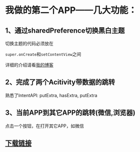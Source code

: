 # 我做的第二个APP——几大功能：

## 1、通过sharedPreference切换黑白主题

切换主题的代码必须放在

`super.onCreate`和`setContentView`之间

详细的介绍请看[我的博客](https://pymongo.github.io/#/2019/12_2/android_change_theme)

## 2、完成了两个Acitivity带数据的跳转

熟悉了IntentAPI: putExtra, hasExtra, putExtra

## 3、当前APP到其它APP的跳转(微信,浏览器)

点击一个按钮，在打开其它APP，如微信

## [下载链接](http://showmethemoney.hnengdata.com/image_after_2019_06/1962/setTheme.apk)
